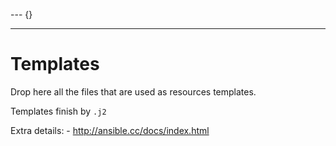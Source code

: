 --- {}

---
# Templates
Drop here all the files that are used as resources templates.

Templates finish by ```.j2```

Extra details:
    - http://ansible.cc/docs/index.html